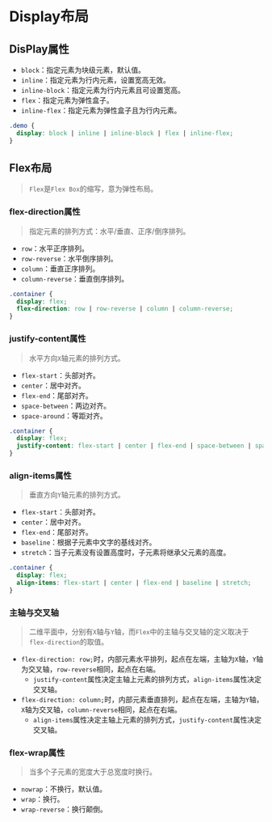 # Display布局

## DisPlay属性

- `block`：指定元素为块级元素，默认值。
- `inline`：指定元素为行内元素，设置宽高无效。
- `inline-block`：指定元素为行内元素且可设置宽高。
- `flex`：指定元素为弹性盒子。
- `inline-flex`：指定元素为弹性盒子且为行内元素。

```css
.demo {
  display: block | inline | inline-block | flex | inline-flex;
}
```

## Flex布局

> `Flex`是`Flex Box`的缩写，意为弹性布局。

### flex-direction属性

> 指定元素的排列方式：水平/垂直、正序/倒序排列。

- `row`：水平正序排列。
- `row-reverse`：水平倒序排列。
- `column`：垂直正序排列。
- `column-reverse`：垂直倒序排列。

```css
.container {
  display: flex;
  flex-direction: row | row-reverse | column | column-reverse;
}
```

### justify-content属性

> 水平方向`X`轴元素的排列方式。

- `flex-start`：头部对齐。
- `center`：居中对齐。
- `flex-end`：尾部对齐。
- `space-between`：两边对齐。
- `space-around`：等距对齐。

```css
.container {
  display: flex;
  justify-content: flex-start | center | flex-end | space-between | space-around;
}
```

### align-items属性

> 垂直方向`Y`轴元素的排列方式。

- `flex-start`：头部对齐。
- `center`：居中对齐。
- `flex-end`：尾部对齐。
- `baseline`：根据子元素中文字的基线对齐。
- `stretch`：当子元素没有设置高度时，子元素将继承父元素的高度。

```css
.container {
  display: flex;
  align-items: flex-start | center | flex-end | baseline | stretch;
}
```

### 主轴与交叉轴

> 二维平面中，分别有`X`轴与`Y`轴，而`Flex`中的主轴与交叉轴的定义取决于`flex-direction`的取值。

- `flex-direction: row;`时，内部元素水平排列，起点在左端，主轴为`X`轴，`Y`轴为交叉轴，`row-reverse`相同，起点在右端。
  - `justify-content`属性决定主轴上元素的排列方式，`align-items`属性决定交叉轴。
- `flex-direction: column;`时，内部元素垂直排列，起点在左端，主轴为`Y`轴，`X`轴为交叉轴，`column-reverse`相同，起点在右端。
  - `align-items`属性决定主轴上元素的排列方式，`justify-content`属性决定交叉轴。

### flex-wrap属性

> 当多个子元素的宽度大于总宽度时换行。

- `nowrap`：不换行，默认值。
- `wrap`：换行。
- `wrap-reverse`：换行颠倒。
